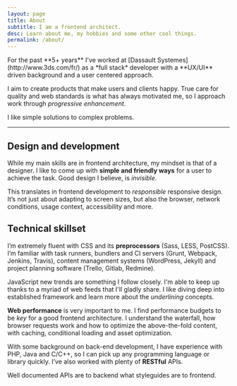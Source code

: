 ```yaml
---
layout: page
title: About
subtitle: I am a frontend architect.
desc: Learn about me, my hobbies and some other cool things.
permalink: /about/
---
```


<div class="lead lead-about">For the past **5+ years** I've worked at [Dassault Systemes](http://www.3ds.com/fr/) as a *full stack* developer with a **UX/UI** driven background and a user centered approach.
</div>

I aim to create products that make users and clients happy. True care for quality and web standards is what has always motivated me, so I approach work through *progressive enhancement*.

I like simple solutions to complex problems.

---

## Design and development
While my main skills are in frontend architecture, my mindset is that of a designer. I like to come up with **simple and friendly ways** for a user to achieve the task. Good design I believe, is *invisible*.

This translates in frontend development to *responsible* responsive design. It’s not just about adapting to screen sizes, but also the browser, network conditions, usage context, accessibility and more.

## Technical skillset
I’m extremely fluent with CSS and its **preprocessors** (Sass, LESS, PostCSS). I’m familiar with task runners, bundlers and CI servers (Grunt, Webpack, Jenkins, Travis), content management systems (WordPress, Jekyll) and project planning software (Trello, Gitlab, Redmine).

JavaScript new trends are something I follow closely. I'm able to keep up thanks to a myriad of web feeds that I'll gladly share. I like diving deep into established framework and learn more about the *underlining* concepts.

**Web performance** is very important to me. I find performance budgets to be *key* for a good frontend architecture. I understand the waterfall, how browser requests work and how to optimize the above-the-fold content, with caching, conditional loading and asset optimization.

With some background on back-end development, I have experience with PHP, Java and C/C++, so I can pick up any programming language or library quickly. I’ve also worked with plenty of **RESTful** APIs.

Well documented APIs are to backend what styleguides are to frontend.
